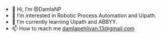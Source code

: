 - 👋 Hi, I’m @DamlaNP
- 👀 I’m interested in Robotic Process Automation and Uipath.
- 🌱 I’m currently learning Uipath and ABBYY.
- 📫 How to reach me damlapehlivan.13@gmail.com

<!---
DamlaNP/DamlaNP is a ✨ special ✨ repository because its `README.md` (this file) appears on your GitHub profile.
You can click the Preview link to take a look at your changes.
--->
